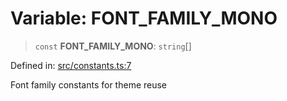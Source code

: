 # Variable: FONT\_FAMILY\_MONO

> `const` **FONT\_FAMILY\_MONO**: `string`[]

Defined in: [src/constants.ts:7](https://github.com/Nick2bad4u/Uptime-Watcher/blob/3cce0c3b352c8390536ca3c7399ece50a05faf18/src/constants.ts#L7)

Font family constants for theme reuse
